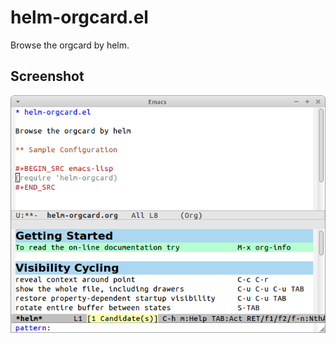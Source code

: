 # helm-orgcard.el

Browse the orgcard by helm.

## Screenshot

![helm-orgcard](image/helm-orgcard.png)

